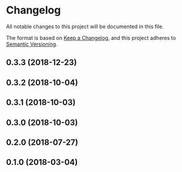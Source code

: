 # Changelog

All notable changes to this project will be documented in this file.

The format is based on [Keep a Changelog](https://keepachangelog.com/en/1.0.0/),
and this project adheres to [Semantic Versioning](https://semver.org/spec/v2.0.0.html).

## 0.3.3 (2018-12-23)

## 0.3.2 (2018-10-04)

## 0.3.1 (2018-10-03)

## 0.3.0 (2018-10-03)

## 0.2.0 (2018-07-27)

## 0.1.0 (2018-03-04)
